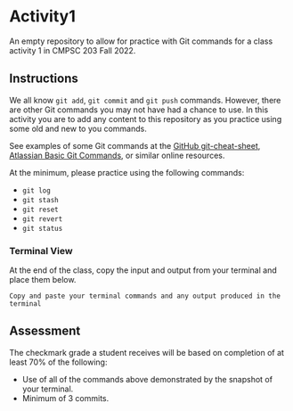 # Activity1

An empty repository to allow for practice with Git commands for a class activity 1 in CMPSC 203 Fall 2022.

## Instructions

We all know `git add`, `git commit` and `git push` commands. However, there are other Git commands you may not have had a chance to use. In this activity you are to add any content to this repository as you practice using some old and new to you commands.

See examples of some Git commands at the [GitHub git-cheat-sheet](https://education.github.com/git-cheat-sheet-education.pdf), [Atlassian Basic Git Commands](https://www.atlassian.com/git/glossary), or similar online resources.

At the minimum, please practice using the following commands:

- `git log`
- `git stash`
- `git reset`
- `git revert`
- `git status`

### Terminal View

At the end of the class, copy the input and output from your terminal and place them below.

```
Copy and paste your terminal commands and any output produced in the terminal
```

## Assessment

The checkmark grade a student receives will be based on completion of at least 70% of the following:

- Use of all of the commands above demonstrated by the snapshot of your terminal.
- Minimum of 3 commits.
